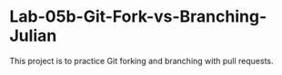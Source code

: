 # Lab-05b-Git-Fork-vs-Branching-Julian

This project is to practice Git forking and branching with pull requests.

